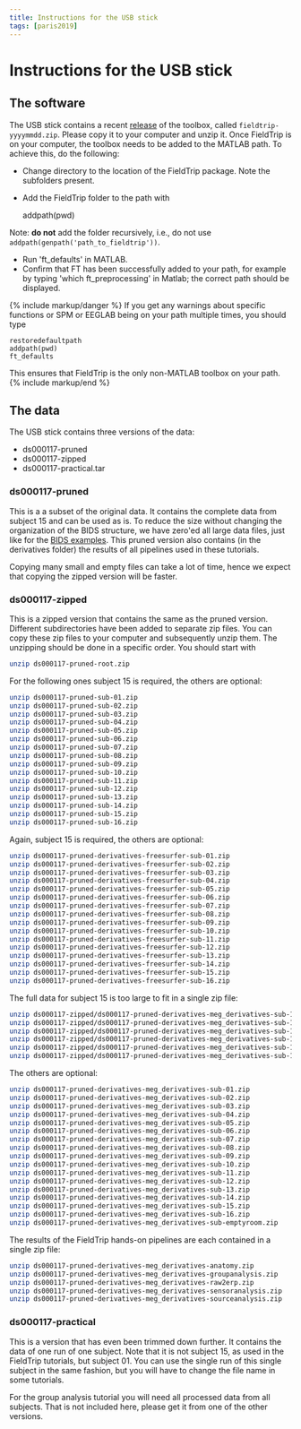 ```yaml
---
title: Instructions for the USB stick
tags: [paris2019]
---
```


# Instructions for the USB stick

## The software

The USB stick contains a recent [release](https://github.com/fieldtrip/fieldtrip/releases) of the toolbox, called `fieldtrip-yyyymmdd.zip`. Please copy it to your computer and unzip it. Once FieldTrip is on your computer, the toolbox needs to be added to the MATLAB path. To achieve this, do the following:

- Change directory to the location of the FieldTrip package. Note the subfolders present.
- Add the FieldTrip folder to the path with

  addpath(pwd)

Note: **do not** add the folder recursively, i.e., do not use `addpath(genpath('path_to_fieldtrip'))`.

- Run 'ft_defaults' in MATLAB.
- Confirm that FT has been successfully added to your path, for example by typing 'which ft_preprocessing' in Matlab; the correct path should be displayed.

{% include markup/danger %}
If you get any warnings about specific functions or SPM or EEGLAB being on your path multiple times, you should type

    restoredefaultpath
    addpath(pwd)
    ft_defaults

This ensures that FieldTrip is the only non-MATLAB toolbox on your path.
{% include markup/end %}

## The data

The USB stick contains three versions of the data:

- ds000117-pruned
- ds000117-zipped
- ds000117-practical.tar

### ds000117-pruned

This is a a subset of the original data. It contains the complete data from subject 15 and can be used as is. To reduce the size without changing the organization of the BIDS structure, we have zero'ed all large data files, just like for the [BIDS examples](https://github.com/bids-standard/bids-examples). This pruned version also contains (in the derivatives folder) the results of all pipelines used in these tutorials.

Copying many small and empty files can take a lot of time, hence we expect that copying the zipped version will be faster.

### ds000117-zipped

This is a zipped version that contains the same as the pruned version. Different subdirectories have been added to separate zip files. You can copy these zip files to your computer and subsequently unzip them. The unzipping should be done in a specific order. You should start with

```bash
unzip ds000117-pruned-root.zip
```

For the following ones subject 15 is required, the others are optional:

```bash
unzip ds000117-pruned-sub-01.zip
unzip ds000117-pruned-sub-02.zip
unzip ds000117-pruned-sub-03.zip
unzip ds000117-pruned-sub-04.zip
unzip ds000117-pruned-sub-05.zip
unzip ds000117-pruned-sub-06.zip
unzip ds000117-pruned-sub-07.zip
unzip ds000117-pruned-sub-08.zip
unzip ds000117-pruned-sub-09.zip
unzip ds000117-pruned-sub-10.zip
unzip ds000117-pruned-sub-11.zip
unzip ds000117-pruned-sub-12.zip
unzip ds000117-pruned-sub-13.zip
unzip ds000117-pruned-sub-14.zip
unzip ds000117-pruned-sub-15.zip
unzip ds000117-pruned-sub-16.zip
```

Again, subject 15 is required, the others are optional:

```bash
unzip ds000117-pruned-derivatives-freesurfer-sub-01.zip
unzip ds000117-pruned-derivatives-freesurfer-sub-02.zip
unzip ds000117-pruned-derivatives-freesurfer-sub-03.zip
unzip ds000117-pruned-derivatives-freesurfer-sub-04.zip
unzip ds000117-pruned-derivatives-freesurfer-sub-05.zip
unzip ds000117-pruned-derivatives-freesurfer-sub-06.zip
unzip ds000117-pruned-derivatives-freesurfer-sub-07.zip
unzip ds000117-pruned-derivatives-freesurfer-sub-08.zip
unzip ds000117-pruned-derivatives-freesurfer-sub-09.zip
unzip ds000117-pruned-derivatives-freesurfer-sub-10.zip
unzip ds000117-pruned-derivatives-freesurfer-sub-11.zip
unzip ds000117-pruned-derivatives-freesurfer-sub-12.zip
unzip ds000117-pruned-derivatives-freesurfer-sub-13.zip
unzip ds000117-pruned-derivatives-freesurfer-sub-14.zip
unzip ds000117-pruned-derivatives-freesurfer-sub-15.zip
unzip ds000117-pruned-derivatives-freesurfer-sub-16.zip
```

The full data for subject 15 is too large to fit in a single zip file:

```bash
unzip ds000117-zipped/ds000117-pruned-derivatives-meg_derivatives-sub-15-run-01.zip
unzip ds000117-zipped/ds000117-pruned-derivatives-meg_derivatives-sub-15-run-02.zip
unzip ds000117-zipped/ds000117-pruned-derivatives-meg_derivatives-sub-15-run-03.zip
unzip ds000117-zipped/ds000117-pruned-derivatives-meg_derivatives-sub-15-run-04.zip
unzip ds000117-zipped/ds000117-pruned-derivatives-meg_derivatives-sub-15-run-05.zip
unzip ds000117-zipped/ds000117-pruned-derivatives-meg_derivatives-sub-15-run-06.zip
```


The others are optional:

```bash
unzip ds000117-pruned-derivatives-meg_derivatives-sub-01.zip
unzip ds000117-pruned-derivatives-meg_derivatives-sub-02.zip
unzip ds000117-pruned-derivatives-meg_derivatives-sub-03.zip
unzip ds000117-pruned-derivatives-meg_derivatives-sub-04.zip
unzip ds000117-pruned-derivatives-meg_derivatives-sub-05.zip
unzip ds000117-pruned-derivatives-meg_derivatives-sub-06.zip
unzip ds000117-pruned-derivatives-meg_derivatives-sub-07.zip
unzip ds000117-pruned-derivatives-meg_derivatives-sub-08.zip
unzip ds000117-pruned-derivatives-meg_derivatives-sub-09.zip
unzip ds000117-pruned-derivatives-meg_derivatives-sub-10.zip
unzip ds000117-pruned-derivatives-meg_derivatives-sub-11.zip
unzip ds000117-pruned-derivatives-meg_derivatives-sub-12.zip
unzip ds000117-pruned-derivatives-meg_derivatives-sub-13.zip
unzip ds000117-pruned-derivatives-meg_derivatives-sub-14.zip
unzip ds000117-pruned-derivatives-meg_derivatives-sub-15.zip
unzip ds000117-pruned-derivatives-meg_derivatives-sub-16.zip
unzip ds000117-pruned-derivatives-meg_derivatives-sub-emptyroom.zip
```

The results of the FieldTrip hands-on pipelines are each contained in
a single zip file:

```bash
unzip ds000117-pruned-derivatives-meg_derivatives-anatomy.zip
unzip ds000117-pruned-derivatives-meg_derivatives-groupanalysis.zip
unzip ds000117-pruned-derivatives-meg_derivatives-raw2erp.zip
unzip ds000117-pruned-derivatives-meg_derivatives-sensoranalysis.zip
unzip ds000117-pruned-derivatives-meg_derivatives-sourceanalysis.zip
```

### ds000117-practical

This is a version that has even been trimmed down further. It contains the data of one run of one subject. Note that it is not subject 15, as used in the FieldTrip tutorials, but subject 01. You can use the single run of this single subject in the same fashion, but you will have to change the file name in some tutorials.

For the group analysis tutorial you will need all processed data from all subjects. That is not included here, please get it from one of the other versions.
